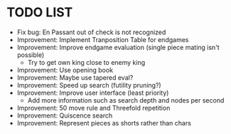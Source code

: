 # TODO LIST

* Fix bug: En Passant out of check is not recognized
* Improvement: Implement Tranposition Table for endgames
* Improvement: Improve endgame evaluation (single piece mating isn't possible)
  * Try to get own king close to enemy king
* Improvement: Use opening book
* Improvement: Maybe use tapered eval?
* Improvement: Speed up search (futility pruning?)
* Improvement: Improve user interface (least priority)
  * Add more information such as search depth and nodes per second
* Improvement: 50 move rule and Threefold repetition
* Improvement: Quiscence search
* Improvement: Represent pieces as shorts rather than chars